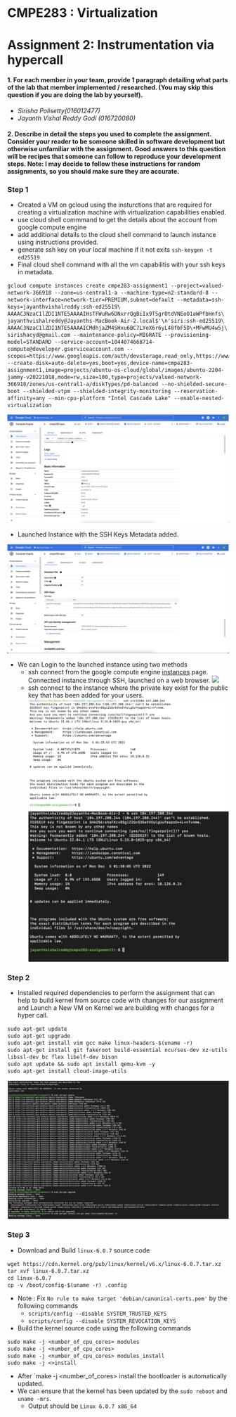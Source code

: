 # CMPE283 : Virtualization 
# Assignment 2:  Instrumentation via hypercall
#### 1. For each member in your team, provide 1 paragraph detailing what parts of the lab that member  implemented / researched. (You may skip this question if you are doing the lab by yourself).
- *Sirisha Polisetty(016012477)*
- *Jayanth Vishal Reddy Godi (016720080)*
#### 2. Describe in detail the steps you used to complete the assignment. Consider your reader to be someone  skilled in software development but otherwise unfamiliar with the assignment. Good answers to this  question will be recipes that someone can follow to reproduce your development steps. Note: I may decide to follow these instructions for random assignments, so you should make sure  they are accurate.

### Step 1 
- Created a VM on gcloud using the insturctions that are required for creating a virtualization machine with virtualization capabilities enabled.
- use cloud shell commmand to get the details about the account from google compute engine
- add additional details to the cloud shell command to launch instance using instructions provided.
- generate ssh key on your local machine if it not exits `ssh-keygen -t ed25519`
- Final cloud shell command with all the vm capabilitis with your ssh keys in metadata.
```
gcloud compute instances create cmpe283-assignment1 --project=valued-network-366918 --zone=us-central1-a --machine-type=n2-standard-8 --network-interface=network-tier=PREMIUM,subnet=default --metadata=ssh-keys=jayanthvishalreddy:ssh-ed25519\ AAAAC3NzaC1lZDI1NTE5AAAAIHsTFWuRw6DNxrrQgBiIx9TSgrOtdVNEoO1aWPfbHnfs\ jayanthvishalreddy@Jayanths-MacBook-Air-2.local$'\n'siri:ssh-ed25519\ AAAAC3NzaC1lZDI1NTE5AAAAICMdhjaZM4SHxu6BC7LYeX6r6yL48fbF5D\+MFwMU4w5j\ sirishacyd@gmail.com --maintenance-policy=MIGRATE --provisioning-model=STANDARD --service-account=1044074668714-compute@developer.gserviceaccount.com --scopes=https://www.googleapis.com/auth/devstorage.read_only,https://www.googleapis.com/auth/logging.write,https://www.googleapis.com/auth/monitoring.write,https://www.googleapis.com/auth/servicecontrol,https://www.googleapis.com/auth/service.management.readonly,https://www.googleapis.com/auth/trace.append --create-disk=auto-delete=yes,boot=yes,device-name=cmpe283-assignment1,image=projects/ubuntu-os-cloud/global/images/ubuntu-2204-jammy-v20221018,mode=rw,size=100,type=projects/valued-network-366918/zones/us-central1-a/diskTypes/pd-balanced --no-shielded-secure-boot --shielded-vtpm --shielded-integrity-monitoring --reservation-affinity=any --min-cpu-platform "Intel Cascade Lake" --enable-nested-virtualization
```
![](screenshots/instance_launched.png)
- Launched Instance with the SSH Keys Metadata added.

![](screenshots/ssh_keys.png)

- We can Login to the launched instance using two methods
    - ssh connect from the google compute engine [instances](https://console.cloud.google.com/compute/instances) page. Connected instance through SSH, launched on a web browser.
    ![](screenshots/3.connected_instance.png)
    - ssh connect to the instance where the private key exist for the public key that has been added for your users.
    ![](screenshots/ssh_login_siri.png)
    ![](screenshots/ssh_login_jayanth.png)

### Step 2 
- Installed required dependencies to perform the assignment that can help to build kernel from source code with changes for our assignment and Launch a New VM on Kernel we are building with changes for a hyper call.
```
sudo apt-get update
sudo apt-get upgrade
sudo apt-get install vim gcc make linux-headers-$(uname -r)
sudo apt-get install git fakeroot build-essential ncurses-dev xz-utils libssl-dev bc flex libelf-dev bison
sudo apt update && sudo apt install qemu-kvm -y
sudo apt-get install cloud-image-utils
```
![](screenshots/install_dependencies.png)

### Step 3
- Download and Build `linux-6.0.7` source code
```
wget https://cdn.kernel.org/pub/linux/kernel/v6.x/linux-6.0.7.tar.xz
tar xvf linux-6.0.7.tar.xz
cd linux-6.0.7
cp -v /boot/config-$(uname -r) .config
```
- Note : Fix `No rule to make target 'debian/canonical-certs.pem'` by the following commands
  - `scripts/config --disable SYSTEM_TRUSTED_KEYS`
  - `scripts/config --disable SYSTEM_REVOCATION_KEYS`
- Build the kernel source code using the following commands
```
sudo make -j <number_of_cpu_cores> modules
sudo make -j <number_of_cpu_cores>
sudo make -j <number_of_cpu_cores> modules_install
sudo make -j <>install
```
- After `make -j <number_of_cores> install the bootloader is automatically updated. 
- We can ensure that the kernel has been updated by the `sudo reboot` and `uname -mrs`.
  - Output should be `Linux 6.0.7 x86_64`
